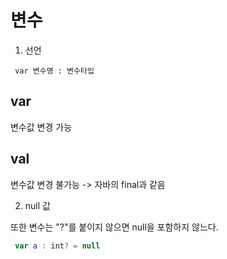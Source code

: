 # 변수


1. 선언 
```
 var 변수명 : 변수타입
```

## var 
변수값 변경 가능

## val 
변수값 변경 불가능 -> 자바의 final과 같음

2. null 값 

또한 변수는 "?"를 붙이지 않으면 null을 포함하지 않느다.
```kotlin
 var a : int? = null
```
